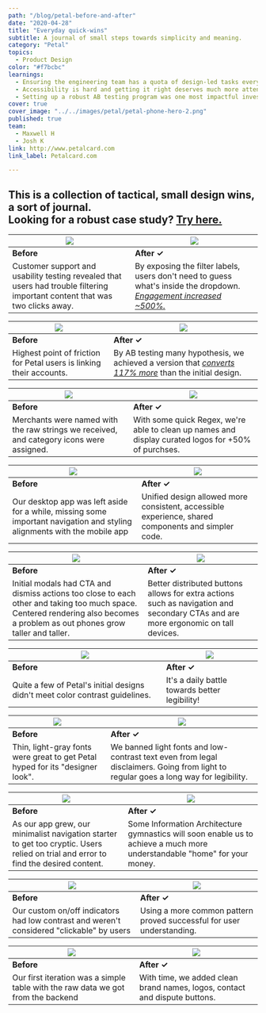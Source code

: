 ```yaml
---
path: "/blog/petal-before-and-after"
date: "2020-04-28"
title: "Everyday quick-wins"
subtitle: A journal of small steps towards simplicity and meaning.
category: "Petal"
topics:
  - Product Design
color: "#f7bcbc"
learnings:
  - Ensuring the engineering team has a quota of design-led tasks every sprint was essential to getting some of this work prioritized.
  - Accessibility is hard and getting it right deserves much more attention and resources than some small teams have.
  - Setting up a robust AB testing program was one most impactful investments we made as a team.
cover: true
cover_image: "../../images/petal/petal-phone-hero-2.png"
published: true
team:
  - Maxwell H
  - Josh K
link: http://www.petalcard.com
link_label: Petalcard.com

---
```


## This is a collection of tactical, small design wins, a sort of journal. <br> Looking for a robust case study? [Try here.](/blog/nubank/nuconta)

| <img src="../../images/petal/before-and-after/filters-before.gif"> | <img src="../../images/petal/before-and-after/filters-after-3.gif"> | 
|--------- | --------|
| __Before__        |__After ✓__         |
| Customer support and usability testing revealed that users had trouble filtering important content that was two clicks away. | By exposing the filter labels, users don't need to guess what's inside the dropdown. [*Engagement increased ~500%.*](https://share.getcloudapp.com/wbu05LEA) | 

| ![](../../images/petal/before-and-after/bankLinking-before.png) | ![](../../images/petal/before-and-after/bankLinking-after.png) | 
|--------- | --------|
| __Before__        |__After ✓__         |
| Highest point of friction for Petal users is linking their accounts. | By AB testing many hypothesis, we achieved a version that [*converts 117% more*](https://share.getcloudapp.com/p9u7Y00X) than the initial design. | 

| ![](../../images/petal/before-and-after/feedItems-before.png) | ![](../../images/petal/before-and-after/feedItems-after.png) | 
|--------- | --------|
| __Before__        |__After ✓__         |
| Merchants were named with the raw strings we received, and category icons were assigned. | With some quick Regex, we're able to clean up names and display curated logos for +50% of purchses. | 

| ![](../../images/petal/before-and-after/desktop-before.png) | ![](../../images/petal/before-and-after/desktop-after.png) | 
|--------- | --------|
| __Before__        |__After ✓__         |
| Our desktop app was left aside for a while, missing some important navigation and styling alignments with the mobile app | Unified design allowed more consistent, accessible experience, shared components and simpler code.  | 

| ![](../../images/petal/before-and-after/modals-before-12.gif) | ![](../../images/petal/before-and-after/modals-after-12.gif) | 
|--------- | --------|
| __Before__        |__After ✓__         |
| Initial modals had CTA and dismiss actions too close to each other and taking too much space. Centered rendering also becomes a problem as out phones grow taller and taller. | Better distributed buttons allows for extra actions such as navigation and secondary CTAs and are more ergonomic on tall devices.|


| ![](../../images/petal/before-and-after/toast-before.png) | ![](../../images/petal/before-and-after/toast-after.png) | 
|--------- | --------|
| __Before__        |__After ✓__         |
| Quite a few of Petal's initial designs didn't meet color contrast guidelines.   | It's a daily battle towards better legibility! | 

| ![](../../images/petal/before-and-after/light-fonts-before.png) | ![](../../images/petal/before-and-after/light-fonts-after.png) | 
|--------- | --------|
| __Before__        |__After ✓__         |
| Thin, light-gray fonts were great to get Petal hyped for its "designer look".  | We banned light fonts and low-contrast text even from legal disclaimers. Going from light to regular goes a long way for legibility.  | 

| ![](../../images/petal/before-and-after/navigation-before-2.png) | ![](../../images/petal/before-and-after/navigation-after-2.png) | 
|--------- | --------|
| __Before__        |__After ✓__         |
| As our app grew, our minimalist navigation starter to get too cryptic. Users relied on trial and error to find the desired content.   | Some Information Architecture gymnastics will soon enable us to achieve a much more understandable "home" for your money.  | 

| ![](../../images/petal/before-and-after/toggles-before.png) | ![](../../images/petal/before-and-after/toggles-after.png) | 
|--------- | --------|
| __Before__        |__After ✓__         |
| Our custom on/off indicators had low contrast and weren't considered "clickable" by users  | Using a more common pattern proved successful for user understanding. | 

| ![](../../images/petal/before-and-after/transactions-before-3.png) | ![](../../images/petal/before-and-after/transactions-after-3.png) | 
|--------- | --------|
| __Before__        |__After ✓__         |
| Our first iteration was a simple table with the raw data we got from the backend  | With time, we added clean brand names, logos, contact and dispute buttons. | 